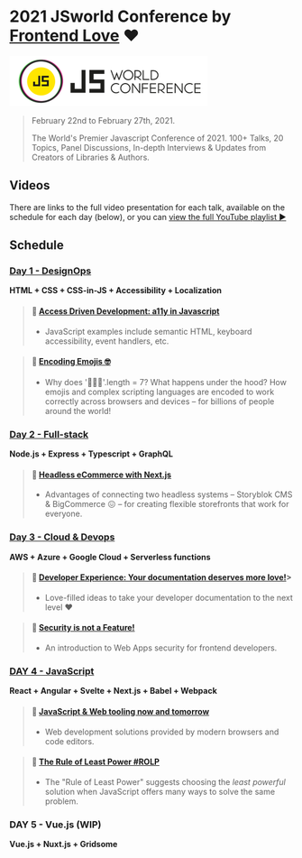 # 2021 JSworld Conference by [Frontend Love](https://frontenddeveloperlove.com/) ❤️

<div>
  <img src="/assets/js-world-conference-logo.png" alt="JS World Conference logo">
</div>

> February 22nd to February 27th, 2021.
>
> The World's Premier Javascript Conference of 2021. 100+ Talks, 20 Topics, Panel Discussions, In-depth Interviews & Updates from Creators of Libraries & Authors.

## Videos

There are links to the full video presentation for each talk, available on the schedule for each day (below), or you can [view the full YouTube playlist ▶️](https://www.youtube.com/playlist?list=PL02pdjMT4gWwSivmXGJyi_uiy35vNaGkF)

## Schedule

### [Day 1 - DesignOps](/DAY%201%20–%C2%A0DESIGN%20OPS.md)

**HTML + CSS + CSS-in-JS + Accessibility + Localization**

> #### 🌟 [Access Driven Development: a11y in Javascript](/DAY%201%20%E2%80%93%C2%A0DESIGN%20OPS.md#access-driven-development)
> 
> - JavaScript examples include semantic HTML, keyboard accessibility, event handlers, etc.

> #### 🌟 [Encoding Emojis 🤓](/DAY%201%20%E2%80%93%C2%A0DESIGN%20OPS.md#encoding-emojis-)
> 
> - Why does '👩🏿‍🎤'.length = 7? What happens under the hood? How emojis and complex scripting languages are encoded to work correctly across browsers and devices – for billions of people around the world!

### [Day 2 - Full-stack](/DAY%202%20–%C2%A0FULL-STACK.md)

**Node.js + Express + Typescript + GraphQL**

> #### 🌟 [Headless eCommerce with Next.js](/DAY%202%20%E2%80%93%C2%A0FULL-STACK.md#headless-ecommerce-with-nextjs)
> 
> - Advantages of connecting two headless systems – Storyblok CMS & BigCommerce 😖 – for creating flexible storefronts that work for everyone.

### [Day 3 - Cloud & Devops](/DAY%203%20–%20CLOUD%20%26%20DEVOPS.md)

**AWS + Azure + Google Cloud + Serverless functions**

> #### 🌟 [Developer Experience: Your documentation deserves more love!](/DAY%203%20%E2%80%93%20CLOUD%20%26%20DEVOPS.md#developer-experience-your-documentation-deserves-more-love)> 
> 
> - Love-filled ideas to take your developer documentation to the next level ❤️

> #### 🌟 [Security is not a Feature!](/DAY%203%20%E2%80%93%20CLOUD%20%26%20DEVOPS.md#security-is-not-a-feature)
> 
> - An introduction to Web Apps security for frontend developers.

### [DAY 4 - JavaScript](/DAY%204%20–%20JAVASCRIPT.md)

**React + Angular + Svelte + Next.js + Babel + Webpack**

> #### 🌟 [JavaScript & Web tooling now and tomorrow](/DAY%204%20%E2%80%93%20JAVASCRIPT.md#javascript--web-tooling-now-and-tomorrow)
> 
> - Web development solutions provided by modern browsers and code editors.

> #### 🌟 [The Rule of Least Power #ROLP](/DAY%204%20%E2%80%93%20JAVASCRIPT.md#the-rule-of-least-power-rolp)
> 
> - The "Rule of Least Power" suggests choosing the _least powerful_ solution when JavaScript offers many ways to solve the same problem.

### DAY 5 - Vue.js (WIP)

**Vue.js + Nuxt.js + Gridsome**

